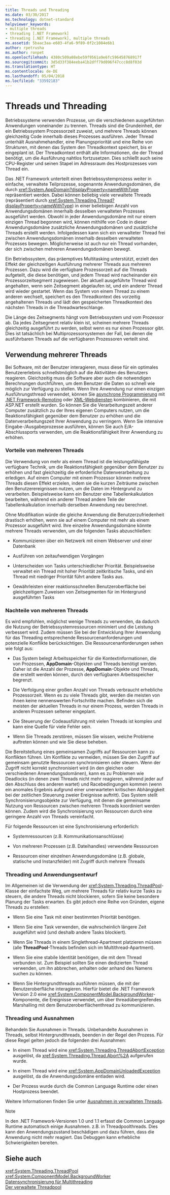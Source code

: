 ```yaml
---
title: Threads und Threading
ms.date: 03/30/2017
ms.technology: dotnet-standard
helpviewer_keywords:
- multiple threads
- threading [.NET Framework]
- threading [.NET Framework], multiple threads
ms.assetid: 5baac3aa-e603-4fa6-9f89-0f2c1084e6b1
author: rpetrusha
ms.author: ronpet
ms.openlocfilehash: 4380c509a08ebe59f9561a9e6fc596458768917f
ms.sourcegitcommit: 3d5d33f384eeba41b2dff79d096f47ccc8d8f03d
ms.translationtype: HT
ms.contentlocale: de-DE
ms.lasthandoff: 05/04/2018
ms.locfileid: "33592183"
---
```

# <a name="threads-and-threading"></a>Threads und Threading
Betriebssysteme verwenden Prozesse, um die verschiedenen ausgeführten Anwendungen voneinander zu trennen. Threads sind die Grundeinheit, der ein Betriebssystem Prozessorzeit zuweist, und mehrere Threads können gleichzeitig Code innerhalb dieses Prozesses ausführen. Jeder Thread unterhält Ausnahmehandler, eine Planungspriorität und eine Reihe von Strukturen, mit denen das System den Threadkontext speichert, bis er eingeplant ist. Der Threadkontext enthält alle Informationen, die der Thread benötigt, um die Ausführung nahtlos fortzusetzen. Dies schließt auch seine CPU-Register und seinen Stapel im Adressraum des Hostprozesses vom Thread ein.  
  
 Das .NET Framework unterteilt einen Betriebssystemprozess weiter in einfache, verwaltete Teilprozesse, sogenannte Anwendungsdomänen, die durch <xref:System.AppDomain?displayProperty=nameWithType> repräsentiert werden. Dabei können beliebig viele verwaltete Threads (repräsentiert durch <xref:System.Threading.Thread?displayProperty=nameWithType>) in einer beliebigen Anzahl von Anwendungsdomänen innerhalb desselben verwalteten Prozesses ausgeführt werden. Obwohl in jeder Anwendungsdomäne mit nur einem einzigen Thread begonnen wird, können mithilfe von Code in dieser Anwendungsdomäne zusätzliche Anwendungsdomänen und zusätzliche Threads erstellt werden. Infolgedessen kann sich ein verwalteter Thread frei zwischen Anwendungsdomänen innerhalb desselben verwalteten Prozesses bewegen. Möglicherweise ist auch nur ein Thread vorhanden, der sich zwischen mehreren Anwendungsdomänen bewegt.  
  
 Ein Betriebssystem, das präemptives Multitasking unterstützt, erzielt den Effekt der gleichzeitigen Ausführung mehrerer Threads aus mehreren Prozessen. Dazu wird die verfügbare Prozessorzeit auf die Threads aufgeteilt, die diese benötigen, und jedem Thread wird nacheinander ein Prozessorzeitsegment zugewiesen. Der aktuell ausgeführte Thread wird angehalten, wenn sein Zeitsegment abgelaufen ist, und ein anderer Thread wird wieder gestartet. Wenn das System von einem Thread zu einem anderen wechselt, speichert es den Threadkontext des vorzeitig angehaltenen Threads und lädt den gespeicherten Threadkontext des nächsten Threads in die Threadwarteschlange.  
  
 Die Länge des Zeitsegments hängt vom Betriebssystem und vom Prozessor ab. Da jedes Zeitsegment relativ klein ist, scheinen mehrere Threads gleichzeitig ausgeführt zu werden, selbst wenn es nur einen Prozessor gibt. Dies ist tatsächlich bei Multiprozessorsystemen der Fall, bei denen die ausführbaren Threads auf die verfügbaren Prozessoren verteilt sind.  
  
## <a name="when-to-use-multiple-threads"></a>Verwendung mehrerer Threads  
 Bei Software, mit der Benutzer interagieren, muss diese für ein optimales Benutzererlebnis schnellstmöglich auf die Aktivitäten des Benutzers reagieren. Gleichzeitig muss die Software aber auch die notwendigen Berechnungen durchführen, um dem Benutzer die Daten so schnell wie möglich zur Verfügung zu stellen. Wenn Ihre Anwendung nur einen einzigen Ausführungsthread verwendet, können Sie [asynchrone Programmierung](../../../docs/standard/asynchronous-programming-patterns/calling-synchronous-methods-asynchronously.md) mit [.NET Framework-Remoting](https://msdn.microsoft.com/library/eccb1d31-0a22-417a-97fd-f4f1f3aa4462) oder [XML-Webdiensten](https://msdn.microsoft.com/library/1e64af78-d705-4384-b08d-591a45f4379c) kombinieren, die mit ASP.NET erstellt wurden. So können Sie die Verarbeitungszeit anderer Computer zusätzlich zu der Ihres eigenen Computers nutzen, um die Reaktionsfähigkeit gegenüber dem Benutzer zu erhöhen und die Datenverarbeitungszeit Ihrer Anwendung zu verringern. Wenn Sie intensive Eingabe-/Ausgabeprozesse ausführen, können Sie auch E/A-Abschlussports verwenden, um die Reaktionsfähigkeit Ihrer Anwendung zu erhöhen.  
  
### <a name="advantages-of-multiple-threads"></a>Vorteile von mehreren Threads  
 Die Verwendung von mehr als einem Thread ist die leistungsfähigste verfügbare Technik, um die Reaktionsfähigkeit gegenüber dem Benutzer zu erhöhen und fast gleichzeitig die erforderliche Datenverarbeitung zu erledigen. Auf einem Computer mit einem Prozessor können mehrere Threads diesen Effekt erzielen, indem sie die kurzen Zeiträume zwischen den Benutzerereignissen nutzen, um die Daten im Hintergrund zu verarbeiten. Beispielsweise kann ein Benutzer eine Tabellenkalkulation bearbeiten, während ein anderer Thread andere Teile der Tabellenkalkulation innerhalb derselben Anwendung neu berechnet.  
  
 Ohne Modifikation würde die gleiche Anwendung die Benutzerzufriedenheit drastisch erhöhen, wenn sie auf einem Computer mit mehr als einem Prozessor ausgeführt wird. Ihre einzelne Anwendungsdomäne könnte mehrere Threads verwenden, um die folgenden Tasks abzuschließen:  
  
-   Kommunizieren über ein Netzwerk mit einem Webserver und einer Datenbank  
  
-   Ausführen von zeitaufwendigen Vorgängen  
  
-   Unterscheiden von Tasks unterschiedlicher Priorität. Beispielsweise verwaltet ein Thread mit hoher Priorität zeitkritische Tasks, und ein Thread mit niedriger Priorität führt andere Tasks aus.  
  
-   Gewährleisten einer reaktionsschnellen Benutzeroberfläche bei gleichzeitigem Zuweisen von Zeitsegmenten für im Hintergrund ausgeführten Tasks  
  
### <a name="disadvantages-of-multiple-threads"></a>Nachteile von mehreren Threads  
 Es wird empfohlen, möglichst wenige Threads zu verwenden, da dadurch die Nutzung der Betriebssystemressourcen minimiert und die Leistung verbessert wird. Zudem müssen Sie bei der Entwicklung Ihrer Anwendung für das Threading entsprechende Ressourcenanforderungen und potenzielle Konflikte berücksichtigen. Die Ressourcenanforderungen sehen wie folgt aus:  
  
-   Das System belegt Arbeitsspeicher für die Kontextinformationen, die von Prozessen, **AppDomain**-Objekten und Threads benötigt werden. Daher ist die Anzahl der Prozesse, **AppDomain**-Objekte und Threads, die erstellt werden können, durch den verfügbaren Arbeitsspeicher begrenzt.  
  
-   Die Verfolgung einer großen Anzahl von Threads verbraucht erhebliche Prozessorzeit. Wenn es zu viele Threads gibt, werden die meisten von ihnen keine nennenswerten Fortschritte machen. Befinden sich die meisten der aktuellen Threads in nur einem Prozess, werden Threads in anderen Prozessen seltener eingeplant.  
  
-   Die Steuerung der Codeausführung mit vielen Threads ist komplex und kann eine Quelle für viele Fehler sein.  
  
-   Wenn Sie Threads zerstören, müssen Sie wissen, welche Probleme auftreten können und wie Sie diese beheben.  
  
 Die Bereitstellung eines gemeinsamen Zugriffs auf Ressourcen kann zu Konflikten führen. Um Konflikte zu vermeiden, müssen Sie den Zugriff auf gemeinsam genutzte Ressourcen synchronisieren oder steuern. Wenn der Zugriff nicht korrekt synchronisiert wird (in den gleichen oder verschiedenen Anwendungsdomänen), kann es zu Problemen wie Deadlocks (in denen zwei Threads nicht mehr reagieren, während jeder auf den Abschluss des anderen wartet) und Racebedingungen kommen (wenn ein anomales Ergebnis aufgrund einer unerwarteten kritischen Abhängigkeit bei der zeitlichen Steuerung zweier Ereignisse auftritt). Das System stellt Synchronisierungsobjekte zur Verfügung, mit denen die gemeinsame Nutzung von Ressourcen zwischen mehreren Threads koordiniert werden können. Zudem wird die Synchronisierung von Ressourcen durch eine geringere Anzahl von Threads vereinfacht.  
  
 Für folgende Ressourcen ist eine Synchronisierung erforderlich:  
  
-   Systemressourcen (z.B. Kommunikationsanschlüsse)  
  
-   Von mehreren Prozessen (z.B. Dateihandles) verwendete Ressourcen  
  
-   Ressourcen einer einzelnen Anwendungsdomäne (z.B. globale, statische und Instanzfelder) mit Zugriff durch mehrere Threads  
  
### <a name="threading-and-application-design"></a>Threading und Anwendungsentwurf  
 Im Allgemeinen ist die Verwendung der <xref:System.Threading.ThreadPool>-Klasse der einfachste Weg, um mehrere Threads für relativ kurze Tasks zu steuern, die andere Threads nicht blockieren, sofern Sie keine besondere Planung der Tasks erwarten. Es gibt jedoch eine Reihe von Gründen, eigene Threads zu erstellen:  
  
-   Wenn Sie eine Task mit einer bestimmten Priorität benötigen.  
  
-   Wenn Sie eine Task verwenden, die wahrscheinlich längere Zeit ausgeführt wird (und deshalb andere Tasks blockiert).  
  
-   Wenn Sie Threads in einem Singlethread-Apartment platzieren müssen (alle **ThreadPool**-Threads befinden sich im Multithread-Apartment).  
  
-   Wenn Sie eine stabile Identität benötigen, die mit dem Thread verbunden ist. Zum Beispiel sollten Sie einen dedizierten Thread verwenden, um ihn abbrechen, anhalten oder anhand des Namens suchen zu können.  
  
-   Wenn Sie Hintergrundthreads ausführen müssen, die mit der Benutzeroberfläche interagieren. Hierfür bietet die .NET Framework Version 2.0 eine <xref:System.ComponentModel.BackgroundWorker>-Komponente, die Ereignisse verwendet, um über threadübergreifendes Marshalling mit dem Benutzeroberflächenthread zu kommunizieren.  
  
### <a name="threading-and-exceptions"></a>Threading und Ausnahmen  
 Behandeln Sie Ausnahmen in Threads. Unbehandelte Ausnahmen in Threads, selbst Hintergrundthreads, beenden in der Regel den Prozess. Für diese Regel gelten jedoch die folgenden drei Ausnahmen:  
  
-   In einem Thread wird eine <xref:System.Threading.ThreadAbortException> ausgelöst, da <xref:System.Threading.Thread.Abort%2A> aufgerufen wurde.  
  
-   In einem Thread wird eine <xref:System.AppDomainUnloadedException> ausgelöst, da die Anwendungsdomäne entladen wird.  
  
-   Der Prozess wurde durch die Common Language Runtime oder einen Hostprozess beendet.  
  
 Weitere Informationen finden Sie unter [Ausnahmen in verwalteten Threads](../../../docs/standard/threading/exceptions-in-managed-threads.md).  
  
> [!NOTE]
>  In den .NET Framework-Versionen 1.0 und 1.1 erfasst die Common Language Runtime automatisch einige Ausnahmen. z.B. in Threadpoolthreads. Dies kann den Anwendungszustand beschädigen und dazu führen, dass die Anwendung nicht mehr reagiert. Das Debuggen kann erhebliche Schwierigkeiten bereiten.  
  
## <a name="see-also"></a>Siehe auch  
 <xref:System.Threading.ThreadPool>  
 <xref:System.ComponentModel.BackgroundWorker>  
 [Datensynchronisierung für Multithreading](../../../docs/standard/threading/synchronizing-data-for-multithreading.md)  
 [Der verwaltete Threadpool](../../../docs/standard/threading/the-managed-thread-pool.md)
